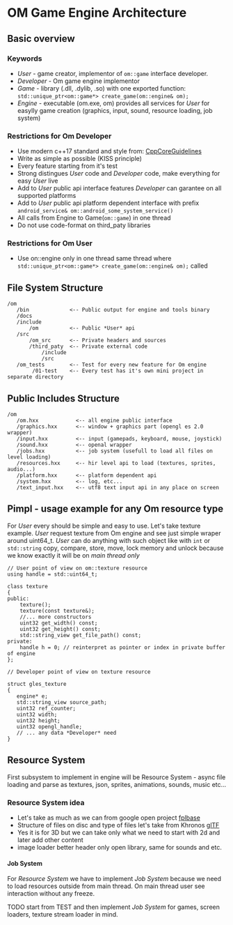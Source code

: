 # OM Game Engine Architecture
## Basic overview
### Keywords

  - *User* - game creator, implementor of ```om::game``` interface developer.
  - *Developer* - Om game engine implementor
  - *Game* - library (.dll, .dylib, .so) with one exported function:
  ```std::unique_ptr<om::game*> create_game(om::engine& om);```
  - *Engine* - executable (om.exe, om) provides all services for *User* for 
  easylly game creation (graphics, input, sound, resource loading, job system)
  
### Restrictions for Om Developer

  - Use modern c++17 standard and style from: [CppCoreGuidelines](https://github.com/isocpp/CppCoreGuidelines/blob/master/CppCoreGuidelines.md)
  - Write as simple as possible (KISS principle)
  - Every feature starting from it's test
  - Strong distingues *User* code and *Developer* code, make everything for
  easy *User* live
  - Add to *User* public api interface features *Developer* can garantee on all
  supported platforms
  - Add to *User* public api platform dependent interface with prefix 
  ```android_service& om::android_some_system_service()```
  - All calls from Engine to Game(```om::game```) in one thread 
  - Do not use code-format on third_paty libraries

### Restrictions for Om User

  - Use on::engine only in one thread same thread where 
  ```std::unique_ptr<om::game*> create_game(om::engine& om);``` called
  
  
## File System Structure

    /om
       /bin             <-- Public output for engine and tools binary
       /docs
       /include
           /om          <-- Public *User* api
       /src
           /om_src      <-- Private headers and sources
           /third_paty  <-- Private external code
               /include 
               /src
       /om_tests        <-- Test for every new feature for Om engine
            /01-test    <-- Every test has it's own mini project in separate directory

## Public Includes Structure

    /om
       /om.hxx            <-- all engine public interface
       /graphics.hxx      <-- window + graphics part (opengl es 2.0 wrapper)
       /input.hxx         <-- input (gamepads, keyboard, mouse, joystick)
       /sound.hxx         <-- openal wrapper
       /jobs.hxx          <-- job system (usefull to load all files on level loading)
       /resources.hxx     <-- hir level api to load (textures, sprites, audio...)
       /platform.hxx      <-- platform dependent api
       /system.hxx        <-- log, etc...
       /text_input.hxx    <-- utf8 text input api in any place on screen
   
   
## Pimpl - usage example for any Om resource type

For *User* every should be simple and easy to use. Let's take texture example.
*User* request texture from Om engine and see just simple wraper around
uint64_t. *User* can do anything with such object like with ```int``` or 
```std::string``` copy, compare, store, move, lock memory and unlock because 
we know exactly it will be on *main thread only*

    // User point of view on om::texture resource
    using handle = std::uint64_t;
    
    class texture
    {
    public:
        texture();
        texture(const texture&);
        //... more constructors
        uint32 get_width() const;
        uint32 get_height() const;
        std::string_view get_file_path() const;
    private:
        handle h = 0; // reinterpret as pointer or index in private buffer of engine
    };
    
    // Developer point of view on texture resource
    
    struct gles_texture
    {
       engine* e;
       std::string_view source_path;
       uint32 ref_counter;
       uint32 width;
       uint32 height;
       uint32 opengl_handle;
       // ... any data *Developer* need
    }   

## Resource System

First subsystem to implement in engine will be Resource System - async file 
loading and parse as textures, json, sprites, animations, sounds, music etc...

### Resource System idea

  - Let's take as much as we can from google open project [fplbase](https://opensource.google.com/projects/fplbase)
  - Structure of files on disc and type of files let's take from Khronos [glTF](https://github.com/KhronosGroup/glTF)
  - Yes it is for 3D but we can take only what we need to start with 2d and later add other content
  - image loader better header only open library, same for sounds and etc.

#### Job System

For *Resource System* we have to implement *Job System* because we need to load resources outside from main thread.
On main thread user see interaction without any freeze.


TODO start from TEST and then implement *Job System* for games, screen loaders, texture stream loader in mind.